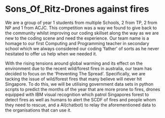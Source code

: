 # Sons_Of_Ritz-Drones against fires
We are a group of year 1 students from multiple Schools, 2 from TP, 2 from NP and 1 from ACJC. This competition was a way we found to give back to the community whilst improving our coding skillset along the way as we are new to the coding scene and need the experience. Our team name is a homage to our first Computing and Programming teacher in secondary school which we always considered our coding 'father' of sorts as he never hesitated to offer us help when we needed it.

With the rising tensions around global warming and its effect on the environment due to the recent wild/forest fires in australia, our team has decided to focus on the 'Preventing The Spread'. Specifically, we are tacking the issue of wild/forest fires that many believe will never hit Singapore. To do this, we will be utilising government data sets in python scripts to predict the months of the year that are more prone to fires, drones equipped with IBM visual recognition which patrol Singapores forest to detect fires as well as humans to alert the SCDF of fires and people whom they need to rescue, and a AI(chatbot) to relay the aforementioned data to the organisations that can use it. 
